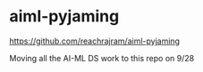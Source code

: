 # aiml-pyjaming

https://github.com/reachrajram/aiml-pyjaming

Moving all the AI-ML DS work to this repo on 9/28
